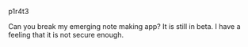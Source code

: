 p1r4t3

Can you break my emerging note making app? It is still in beta. I have a feeling that it is not secure enough.
